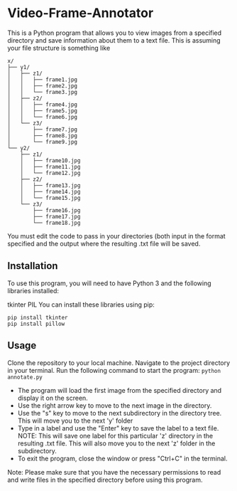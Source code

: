 # Video-Frame-Annotator
This is a Python program that allows you to view images from a specified directory and save information about them to a text file. This is assuming your file structure is something like 
```
x/
├── y1/
│   ├── z1/
│   │   ├── frame1.jpg
│   │   ├── frame2.jpg
│   │   └── frame3.jpg
│   ├── z2/
│   │   ├── frame4.jpg
│   │   ├── frame5.jpg
│   │   └── frame6.jpg
│   └── z3/
│       ├── frame7.jpg
│       ├── frame8.jpg
│       └── frame9.jpg
└── y2/
    ├── z1/
    │   ├── frame10.jpg
    │   ├── frame11.jpg
    │   └── frame12.jpg
    ├── z2/
    │   ├── frame13.jpg
    │   ├── frame14.jpg
    │   └── frame15.jpg
    └── z3/
        ├── frame16.jpg
        ├── frame17.jpg
        └── frame18.jpg
```
You must edit the code to pass in your directories (both input in the format specified and the output where the resulting .txt file will be saved.

## Installation
To use this program, you will need to have Python 3 and the following libraries installed:

tkinter
PIL
You can install these libraries using pip:
```
pip install tkinter
pip install pillow
```
## Usage
Clone the repository to your local machine.
Navigate to the project directory in your terminal.
Run the following command to start the program: ```python annotate.py```

- The program will load the first image from the specified directory and display it on the screen.
- Use the right arrow key to move to the next image in the directory.
- Use the "s" key to move to the next subdirectory in the directory tree. This will move you to the next 'y' folder
- Type in a label and use the "Enter" key to save the label to a text file. NOTE: This will save one label for this particular 'z' directory in the resulting .txt file. This will also move you to the next 'z' folder in the subdirectory.
- To exit the program, close the window or press "Ctrl+C" in the terminal.

Note: Please make sure that you have the necessary permissions to read and write files in the specified directory before using this program.
